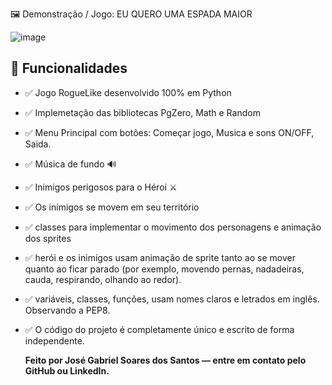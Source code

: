 🖼️ Demonstração / Jogo: EU QUERO UMA ESPADA MAIOR

![image](https://github.com/user-attachments/assets/b9f8ccd2-7dd1-4b52-ab08-52fe2a62cc8d)


## 🚀 Funcionalidades

- ✅ Jogo RogueLike desenvolvido 100% em Python
- ✅ Implemetação das bibliotecas PgZero, Math e Random
- ✅ Menu Principal com botões: Começar jogo, Musica e sons ON/OFF, Saida.
- ✅ Música de fundo 🔊
- ✅ Inimigos perigosos para o Héroi ⚔️
- ✅ Os inimigos se movem em seu território
- ✅ classes para implementar o movimento dos personagens e animação dos 
     sprites
- ✅ herói e os inimigos usam animação de sprite tanto ao se mover 
     quanto ao ficar parado (por exemplo, movendo pernas, nadadeiras, cauda, ​​ 
     respirando, olhando ao redor).
- ✅ variáveis, classes, funções, usam nomes claros e letrados em 
     inglês. Observando a PEP8.
- ✅ O código do projeto é completamente único e escrito de forma 
     independente.

  **Feito por José Gabriel Soares dos Santos — entre em contato pelo GitHub ou LinkedIn.**
